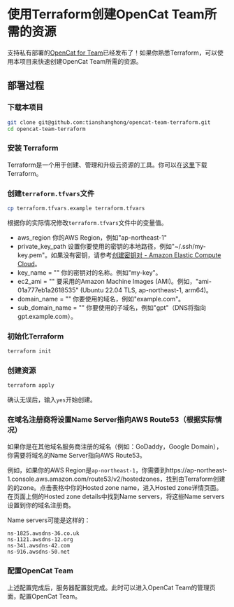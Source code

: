 # 使用Terraform创建OpenCat Team所需的资源

支持私有部署的[OpenCat for Team](https://twitter.com/waylybaye/status/1640534612719079424)已经发布了！如果你熟悉Terraform，可以使用本项目来快速创建OpenCat Team所需的资源。

## 部署过程

### 下载本项目

```bash
git clone git@github.com:tianshanghong/opencat-team-terraform.git
cd opencat-team-terraform
```

### 安装 Terraform

Terraform是一个用于创建、管理和升级云资源的工具。你可以在[这里](https://www.terraform.io/downloads.html)下载Terraform。

### 创建`terraform.tfvars`文件

```bash
cp terraform.tfvars.example terraform.tfvars
```

根据你的实际情况修改`terraform.tfvars`文件中的变量值。

* aws_region 你的AWS Region，例如"ap-northeast-1"
* private_key_path 设置你要使用的密钥的本地路径，例如"~/.ssh/my-key.pem"。如果没有密钥，请参考[创建密钥对 - Amazon Elastic Compute Cloud](https://docs.aws.amazon.com/zh_cn/AWSEC2/latest/UserGuide/create-key-pairs.html#having-ec2-create-your-key-pair)。
* key_name = "<your-key-name>" 你的密钥对的名称。例如"my-key"。
* ec2_ami = "<your-ami-id>"  要采用的Amazon Machine Images (AMI)。例如，"ami-01a777eb1a2618535" (Ubuntu 22.04 TLS, ap-northeast-1, arm64)。
* domain_name = "<your-domain-name>" 你要使用的域名，例如"example.com"。
* sub_domain_name = "<your-sub-domain-name>"  你要使用的子域名，例如"gpt"（DNS将指向gpt.example.com）。

### 初始化Terraform

```bash
terraform init
```

### 创建资源

```bash
terraform apply
```

确认无误后，输入`yes`开始创建。

### 在域名注册商将设置Name Server指向AWS Route53（根据实际情况）

如果你是在其他域名服务商注册的域名（例如：GoDaddy，Google Domain），你需要将域名的Name Server指向AWS Route53。

例如，如果你的AWS Region是`ap-northeast-1`，你需要到https://ap-northeast-1.console.aws.amazon.com/route53/v2/hostedzones，找到由Terraform创建的的zone。点击表格中你的Hosted zone name，进入Hosted zone详情页面。在页面上侧的Hosted zone details中找到Name servers，将这些Name servers设置到你的域名注册商。

Name servers可能是这样的：

```
ns-1825.awsdns-36.co.uk
ns-1121.awsdns-12.org
ns-341.awsdns-42.com
ns-916.awsdns-50.net
```

### 配置OpenCat Team
上述配置完成后，服务器配置就完成。此时可以进入OpenCat Team的管理页面，配置OpenCat Team。